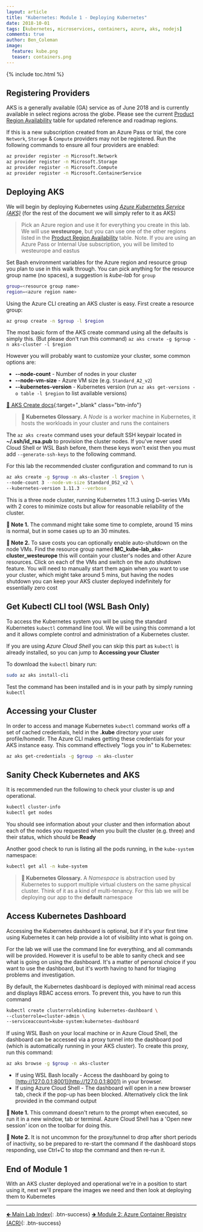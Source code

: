 ```yaml
---
layout: article
title: "Kubernetes: Module 1 - Deploying Kubernetes"
date: 2018-10-01
tags: [kubernetes, microservices, containers, azure, aks, nodejs]
comments: true
author: Ben_Coleman
image:
  feature: kube.png
  teaser: containers.png
---
```


{% include toc.html %}

## Registering Providers

AKS is a generally available (GA) service as of June 2018 and is currently available in select regions across the globe. Please see the current [Product Region Availability](https://azure.microsoft.com/en-us/global-infrastructure/services/?products=kubernetes-service&regions=all) table for updated reference and roadmap regions.

If this is a new subscription created from an Azure Pass or trial, the core `Network`, `Storage` & `Compute` providers may not be registered.
Run the following commands to ensure all four providers are enabled:

```bash
az provider register -n Microsoft.Network
az provider register -n Microsoft.Storage
az provider register -n Microsoft.Compute
az provider register -n Microsoft.ContainerService
```

## Deploying AKS
We will begin by deploying Kubernetes using [*Azure Kubernetes Service (AKS)*](https://azure.microsoft.com/en-us/services/container-service/) (for the rest of the document we will simply refer to it as AKS)

> Pick an Azure region and use it for everything you create in this lab. We will use **westeurope**, but you can use one of the other regions listed in the [Product Region Availability](https://azure.microsoft.com/en-us/global-infrastructure/services/?products=kubernetes-service&regions=all) table.
Note. If you are using an Azure Pass or Internal Use subscription, you will be limited to westeurope and eastus

Set Bash environment variables for the Azure region and resource group you plan to use in this walk through. You can pick anything for the resource group name (no spaces), a suggestion is *kube-lab* for `group`

```bash
group=<resource group name>
region=<azure region name>
```

Using the Azure CLI creating an AKS cluster is easy. First create a resource group:

```bash
az group create -n $group -l $region
```

The most basic form of the AKS create command using all the defaults is simply this. (But please don't run this command) `az aks create -g $group -n aks-cluster -l $region`

However you will probably want to customize your cluster, some common options are:

- **\-\-node-count** - Number of nodes in your cluster
- **\-\-node-vm-size** - Azure VM size (e.g. `Standard_A2_v2`)
- **\-\-kubernetes-version** - Kubernetes version (run `az aks get-versions -o table -l $region` to list available versions)

[📘 AKS Create docs](https://docs.microsoft.com/en-us/cli/azure/aks?view=azure-cli-latest#az-aks-create){:target="_blank" class="btn-info"}

> **📕 Kubernetes Glossary.** A *Node* is a worker machine in Kubernetes, it hosts the workloads in your cluster and runs the containers

The `az aks create` command uses your default SSH keypair located in **~/.ssh/id_rsa.pub** to provision the cluster nodes. If you've never used Cloud Shell or WSL Bash before, them these keys won't exist then you must add `--generate-ssh-keys` to the following command.

For this lab the recommended cluster configuration and command to run is

```bash
az aks create -g $group -n aks-cluster -l $region \
--node-count 3 --node-vm-size Standard_DS2_v2 \
--kubernetes-version 1.11.3 --verbose
```

This is a three node cluster, running Kubernetes 1.11.3 using D-series VMs with 2 cores to minimize costs but allow for reasonable reliability of the cluster.

**💬 Note 1.** The command might take some time to complete, around 15 mins is normal, but in some cases up to an 30 minutes.

**💬 Note 2.** To save costs you can optionally enable auto-shutdown on the node VMs. Find the resource group named **MC_kube-lab_aks-cluster_westeurope** this will contain your cluster's nodes and other Azure resources. Click on each of the VMs and switch on the auto shutdown feature. You will need to manually start them again when you want to use your cluster, which might take around 5 mins, but having the nodes shutdown you can keep your AKS cluster deployed indefinitely for essentially zero cost

## Get Kubectl CLI tool (WSL Bash Only)

To access the Kubernetes system you will be using the standard Kubernetes `kubectl` command line tool. We will be using this command a lot and it allows complete control and administration of a Kubernetes cluster.

If you are using *Azure Cloud Shell* you can skip this part as `kubectl` is already installed, so you can jump to **Accessing your Cluster**

To download the `kubectl` binary run:

```bash
sudo az aks install-cli
```

Test the command has been installed and is in your path by simply running `kubectl`

## Accessing your Cluster

In order to access and manage Kubernetes `kubectl` command works off a set of cached credentials, held in the **.kube** directory your user profile/homedir. The Azure CLI makes getting these credentials for your AKS instance easy. This command effectively "logs you in" to Kubernetes:

```bash
az aks get-credentials -g $group -n aks-cluster
```

## Sanity Check Kubernetes and AKS

It is recommended run the following to check your cluster is up and operational.

```bash
kubectl cluster-info
kubectl get nodes
```

You should see information about your cluster and then information about each of the nodes you requested when you built the cluster (e.g. three) and their status, which should be **Ready**

Another good check to run is listing all the pods running, in the `kube-system` namespace:

```bash
kubectl get all -n kube-system
```

> **📕 Kubernetes Glossary.** A *Namespace* is abstraction used by Kubernetes to support multiple virtual clusters on the same physical cluster. Think of it as a kind of multi-tenancy. For this lab we will be deploying our app to the **default** namespace

## Access Kubernetes Dashboard

Accessing the Kubernetes dashboard is optional, but if it's your first time using Kubernetes it can help provide a lot of visibility into what is going on.

For the lab we will use the command line for everything, and all commands will be provided. However it is useful to be able to sanity check and see what is going on using the dashboard. It's a matter of personal choice if you want to use the dashboard, but it's worth having to hand for triaging problems and investigation.

By default, the Kubernetes dashboard is deployed with minimal read access and displays RBAC access errors. To prevent this, you have to run this command

```bash
kubectl create clusterrolebinding kubernetes-dashboard \
--clusterrole=cluster-admin \
--serviceaccount=kube-system:kubernetes-dashboard
```

If using WSL Bash on your local machine or in Azure Cloud Shell, the dashboard can be accessed via a proxy tunnel into the dashboard pod (which is automatically running in your AKS cluster). To create this proxy, run this command:

```bash
az aks browse -g $group -n aks-cluster
```

- If using WSL Bash locally - Access the dashboard by going to [http://127.0.0.1:8001](http://127.0.0.1:8001) in your browser.
- If using Azure Cloud Shell - The dashboard will open in a new browser tab, check if the pop-up has been blocked. Alternatively click the link provided in the command output

**💬 Note 1.** This command doesn't return to the prompt when executed, so run it in a new window, tab or terminal. Azure Cloud Shell has a 'Open new session' icon on the toolbar for doing this.

**💬 Note 2.**  It is not uncommon for the proxy/tunnel to drop after short periods of inactivity, so be prepared to re-start the command if the dashboard stops responding, use Ctrl+C to stop the command and then re-run it.

## End of Module 1

With an AKS cluster deployed and operational we're in a position to start using it, next we'll prepare the images we need and then look at deploying them to Kubernetes

---

[🡸 Main Lab Index](..){: .btn-success}
[🡺 Module 2: Azure Container Registry (ACR)](../part2){: .btn-success}
